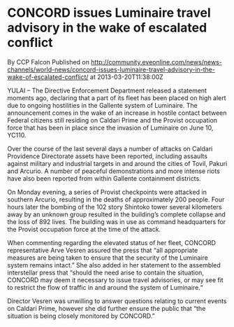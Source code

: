 # CONCORD issues Luminaire travel advisory in the wake of escalated conflict
By CCP Falcon
Published on http://community.eveonline.com/news/news-channels/world-news/concord-issues-luminaire-travel-advisory-in-the-wake-of-escalated-conflict/ at 2013-03-20T11:38:00Z

YULAI – The Directive Enforcement Department released a statement moments ago, declaring that a part of its fleet has been placed on high alert due to ongoing hostilities in the Gallente system of Luminaire. The announcement comes in the wake of an increase in hostile contact between Federal citizens still residing on Caldari Prime and the Provist occupation force that has been in place since the invasion of Luminaire on June 10, YC110.

Over the course of the last several days a number of attacks on Caldari Providence Directorate assets have been reported, including assaults against military and industrial targets in and around the cities of Tovil, Pakuri and Arcurio. A number of peaceful demonstrations and more intense riots have also been reported from within Gallente containment districts.

On Monday evening, a series of Provist checkpoints were attacked in southern Arcurio, resulting in the deaths of approximately 200 people. Four hours later the bombing of the 102 story Shintoko tower several kilometers away by an unknown group resulted in the building’s complete collapse and the loss of 892 lives. The building was in use as command headquarters for the Provist occupation force at the time of the attack.

When commenting regarding the elevated status of her fleet, CONCORD representative Arve Vesren assured the press that “all appropriate measures are being taken to ensure that the security of the Luminaire system remains intact.” She also added in her statement to the assembled interstellar press that “should the need arise to contain the situation, CONCORD may deem it necessary to issue travel advisories, or may see fit to restrict the flow of traffic in and around the system of Luminaire.“

Director Vesren was unwilling to answer questions relating to current events on Caldari Prime, however she did further ensure the public that “the situation is being closely monitored by CONCORD.”

